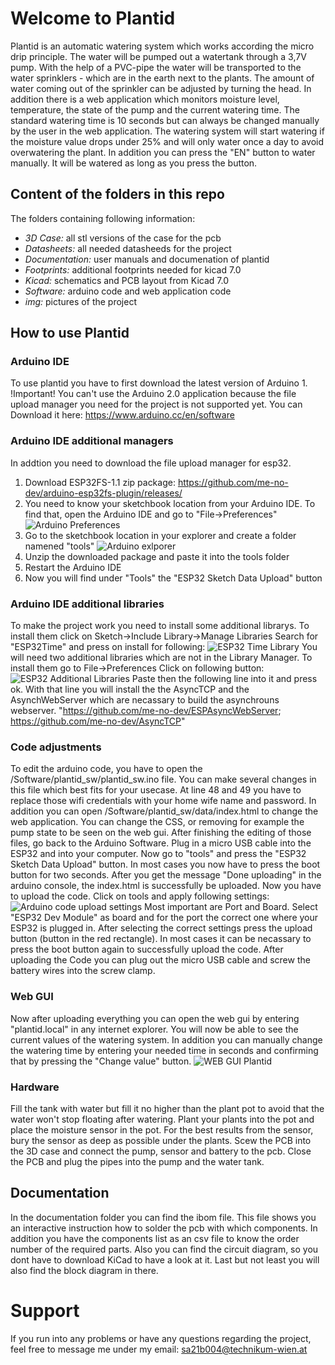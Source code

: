 # Welcome to Plantid

Plantid is an automatic watering system which works according the micro drip principle. The water will be pumped out a watertank through a 3,7V pump.
With the help of a PVC-pipe the water will be transported to the water sprinklers - which are in the earth next to the plants. The amount of water 
coming out of the sprinkler can be adjusted by turning the head. In addition there is a web application which monitors moisture level, temperature,
the state of the pump and the current watering time. The standard watering time is 10 seconds but can always be changed manually by the user in the
web application. The watering system will start watering if the moisture value drops under 25% and will only water once a day to avoid overwatering 
the plant. In addition you can press the "EN" button to water manually. It will be watered as long as you press the button.



## Content of the folders in this repo
The folders containing following information:
* _3D Case:_ all stl versions of the case for the pcb
* _Datasheets:_ all needed datasheeds for the project
* _Documentation:_ user manuals and documenation of plantid
* _Footprints:_ additional footprints needed for kicad 7.0
* _Kicad:_ schematics and PCB layout from Kicad 7.0
* _Software:_ arduino code and web application code
* _img:_ pictures of the project

## How to use Plantid
### Arduino IDE
To use plantid you have to first download the latest version of Arduino 1. !Important! You can't use the Arduino 2.0 application because the file 
upload manager you need for the project is not supported yet. You can Download it here: https://www.arduino.cc/en/software

### Arduino IDE additional managers
In addtion you need to download the file upload manager for esp32. 
1) Download ESP32FS-1.1 zip package: https://github.com/me-no-dev/arduino-esp32fs-plugin/releases/
2) You need to know your sketchbook location from your Arduino IDE. To find that, open the Arduino IDE and go to "File->Preferences"
![Arduino Preferences](https://github.com/stefanpab/Plantid/blob/main/img/Preferences_Arduino.png "Arduino Preferences")
3) Go to the sketchbook location in your explorer and create a folder namened "tools"
![Arduino exlporer](https://github.com/stefanpab/Plantid/blob/main/img/Arduino_exlorer.png "Arduino explorer")
4) Unzip the downloaded package and paste it into the tools folder
5) Restart the Arduino IDE
6) Now you will find under "Tools" the "ESP32 Sketch Data Upload" button

### Arduino IDE additional libraries
To make the project work you need to install some additional librarys. To install them click on Sketch->Include Library->Manage Libraries
Search for "ESP32Time" and press on install for following:
![ESP32 Time Library](https://github.com/stefanpab/Plantid/blob/main/img/ESP32TimeLibrary.png "ESP32 Time Library")
You will need two additional libraries which are not in the Library Manager. To install them go to File->Preferences
Click on following button:
![ESP32 Additional Libraries](https://github.com/stefanpab/Plantid/blob/main/img/Preferences_Arduino_Libraries.png "ESP32 Additional Libraries")
Paste then the following line into it and press ok. With that line you will install the the AsyncTCP and the AsynchWebServer which are 
necassary to build the asynchrouns webserver.
"https://github.com/me-no-dev/ESPAsyncWebServer; https://github.com/me-no-dev/AsyncTCP"

### Code adjustments
To edit the arduino code, you have to open the /Software/plantid_sw/plantid_sw.ino file. 
You can make several changes in this file which best fits for your usecase. At line 48 and 49 you have to replace those wifi credentials with your 
home wife name and password. In addition you can open /Software/plantid_sw/data/index.html to change the web application. You can change the CSS, or 
removing for example the pump state to be seen on the web gui. After finishing the editing of those files, go back to the Arduino Software.
Plug in a micro USB cable into the ESP32 and into your computer. Now go to "tools" and press the "ESP32 Sketch Data Upload" button. In most cases you 
now have to press the boot button for two seconds. After you get the message "Done uploading" in the arduino console, the index.html is 
successfully be uploaded. Now you have to upload the code. Click on tools and apply following settings:
![Arduino code upload settings](https://github.com/stefanpab/Plantid/blob/main/img/Arduino_CodeUpload.png "Arduino code upload settings")
Most important are Port and Board. Select "ESP32 Dev Module" as board and for the port the correct one where your ESP32 is plugged in. After selecting
the correct settings press the upload button (button in the red rectangle). In most cases it can be necassary to press the boot button again to 
successfully upload the code. After uploading the Code you can plug out the micro USB cable and screw the battery wires into the screw clamp.

### Web GUI
Now after uploading everything you can open the web gui by entering "plantid.local" in any internet explorer. You will now be able to see the current 
values of the watering system. In addition you can manually change the watering time by entering your needed time in seconds and confirming that by
pressing the "Change value" button.
![WEB GUI Plantid](https://github.com/stefanpab/Plantid/blob/main/img/Plantid_WEBgui.png "WEB GUI Plantid")

### Hardware
Fill the tank with water but fill it no higher than the plant pot to avoid that the water won't stop floating after watering. Plant your plants into the 
pot and place the moisture sensor in the pot. For the best results from the sensor, bury the sensor as deep as possible under the plants. Scew the PCB into
the 3D case and connect the pump, sensor and battery to the pcb. Close the PCB and plug the pipes into the pump and the water tank.

## Documentation
In the documentation folder you can find the ibom file. This file shows you an interactive instruction how to solder the pcb with which components. In 
addition you have the components list as an csv file to know the order number of the required parts. Also you can find the circuit diagram, so you dont have 
to download KiCad to have a look at it. Last but not least you will also find the block diagram in there.

# Support
If you run into any problems or have any questions regarding the project, feel free to message me under my email: sa21b004@technikum-wien.at
